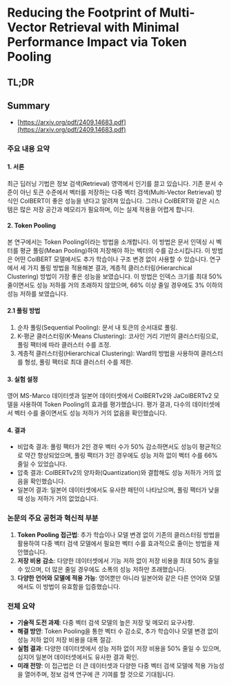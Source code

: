 # Reducing the Footprint of Multi-Vector Retrieval with Minimal Performance Impact via Token Pooling
## TL;DR
## Summary
- [https://arxiv.org/pdf/2409.14683.pdf](https://arxiv.org/pdf/2409.14683.pdf)

### 주요 내용 요약

#### 1. 서론
최근 딥러닝 기법은 정보 검색(Retrieval) 영역에서 인기를 끌고 있습니다. 기존 문서 수준이 아닌 토큰 수준에서 벡터를 저장하는 다중 벡터 검색(Multi-Vector Retrieval) 방식인 ColBERT이 좋은 성능을 낸다고 알려져 있습니다. 그러나 ColBERT와 같은 시스템은 많은 저장 공간과 메모리가 필요하며, 이는 실제 적용을 어렵게 합니다.

#### 2. Token Pooling
본 연구에서는 Token Pooling이라는 방법을 소개합니다. 이 방법은 문서 인덱싱 시 벡터를 평균 풀링(Mean Pooling)하여 저장해야 하는 벡터의 수를 감소시킵니다. 이 방법은 어떤 ColBERT 모델에서도 추가 학습이나 구조 변경 없이 사용할 수 있습니다. 연구에서 세 가지 풀링 방법을 적용해본 결과, 계층적 클러스터링(Hierarchical Clustering) 방법이 가장 좋은 성능을 보였습니다. 이 방법은 인덱스 크기를 최대 50% 줄이면서도 성능 저하를 거의 초래하지 않았으며, 66% 이상 줄일 경우에도 3% 이하의 성능 저하를 보였습니다.

#### 2.1 풀링 방법
1. 순차 풀링(Sequential Pooling): 문서 내 토큰의 순서대로 풀링.
2. K-평균 클러스터링(K-Means Clustering): 코사인 거리 기반의 클러스터링으로, 풀링 팩터에 따라 클러스터 수를 조정.
3. 계층적 클러스터링(Hierarchical Clustering): Ward의 방법을 사용하여 클러스터를 형성, 풀링 팩터로 최대 클러스터 수를 제한.

#### 3. 실험 설정
영어 MS-Marco 데이터셋과 일본어 데이터셋에서 ColBERTv2와 JaColBERTv2 모델을 사용하여 Token Pooling의 효과를 평가했습니다. 평가 결과, 다수의 데이터셋에서 벡터 수를 줄이면서도 성능 저하가 거의 없음을 확인했습니다.

#### 4. 결과
- 비압축 결과: 풀링 팩터가 2인 경우 벡터 수가 50% 감소하면서도 성능이 평균적으로 약간 향상되었으며, 풀링 팩터가 3인 경우에도 성능 저하 없이 벡터 수를 66% 줄일 수 있었습니다.
- 압축 결과: ColBERTv2의 양자화(Quantization)와 결합해도 성능 저하가 거의 없음을 확인했습니다.
- 일본어 결과: 일본어 데이터셋에서도 유사한 패턴이 나타났으며, 풀링 팩터가 낮을 때 성능 저하가 거의 없었습니다.

### 논문의 주요 공헌과 혁신적 부분
1. **Token Pooling 접근법**: 추가 학습이나 모델 변경 없이 기존의 클러스터링 방법을 활용하여 다중 벡터 검색 모델에서 필요한 벡터 수를 효과적으로 줄이는 방법을 제안했습니다.
2. **저장 비용 감소**: 다양한 데이터셋에서 기능 저하 없이 저장 비용을 최대 50% 줄일 수 있으며, 더 많은 줄일 경우에도 소폭의 성능 저하만 초래했습니다.
3. **다양한 언어와 모델에 적용 가능**: 영어뿐만 아니라 일본어와 같은 다른 언어와 모델에서도 이 방법이 유효함을 입증했습니다.

### 전체 요약
- **기술적 도전 과제**: 다중 벡터 검색 모델의 높은 저장 및 메모리 요구사항.
- **해결 방안**: Token Pooling을 통한 벡터 수 감소로, 추가 학습이나 모델 변경 없이 성능 저하 없이 저장 비용을 대폭 절감.
- **실험 결과**: 다양한 데이터셋에서 성능 저하 없이 저장 비용을 50% 줄일 수 있으며, 심지어 일본어 데이터셋에서도 유사한 결과 확인.
- **미래 전망**: 이 접근법은 더 큰 데이터셋과 다양한 다중 벡터 검색 모델에 적용 가능성을 열어주며, 정보 검색 연구에 큰 기여를 할 것으로 기대됩니다.